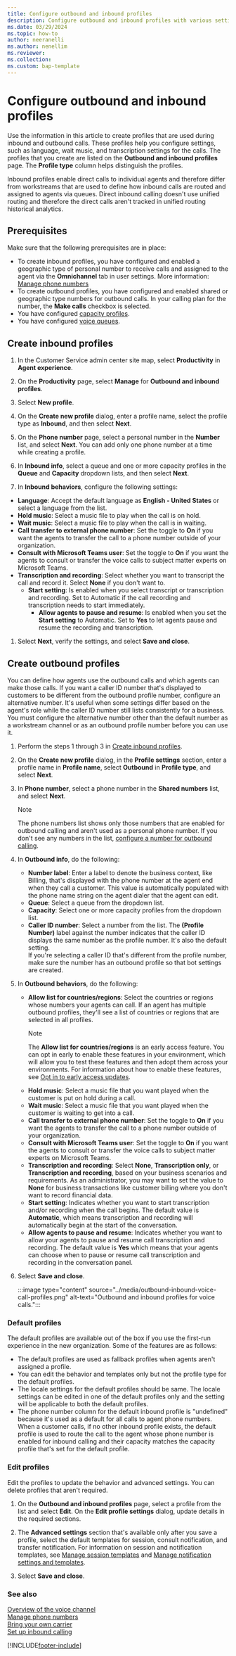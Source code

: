 ```yaml
---
title: Configure outbound and inbound profiles
description: Configure outbound and inbound profiles with various settings, such as caller ID, language, and wait music for the voice channel.
ms.date: 03/29/2024
ms.topic: how-to
author: neeranelli
ms.author: nenellim
ms.reviewer:
ms.collection:
ms.custom: bap-template
---
```


# Configure outbound and inbound profiles

Use the information in this article to create profiles that are used during inbound and outbound calls. These profiles help you configure settings, such as language, wait music, and transcription settings for the calls. The profiles that you create are listed on the **Outbound and inbound profiles** page. The **Profile type** column helps distinguish the profiles.

Inbound profiles enable direct calls to individual agents and therefore differ from workstreams that are used to define how inbound calls are routed and assigned to agents via queues. Direct inbound calling doesn't use unified routing and therefore the direct calls aren't tracked in unified routing historical analytics.

## Prerequisites

Make sure that the following prerequisites are in place:

- To create inbound profiles, you have configured and enabled a geographic type of personal number to receive calls and assigned to the agent via the **Omnichannel** tab in user settings. More information: [Manage phone numbers](voice-channel-manage-phone-numbers.md)
- To create outbound profiles, you have configured and enabled shared or geographic type numbers for outbound calls. In your calling plan for the number, the **Make calls** checkbox is selected.
- You have configured [capacity profiles](capacity-profiles.md).
- You have configured [voice queues](voice-channel-inbound-calling.md#create-a-queue-for-the-voice-channel).

## Create inbound profiles

1. In the Customer Service admin center site map, select **Productivity** in **Agent experience**.

1. On the **Productivity** page, select **Manage** for **Outbound and inbound profiles**.

1. Select **New profile**.

1. On the **Create new profile** dialog, enter a profile name, select the profile type as **Inbound**, and then select **Next**.

1. On the **Phone number** page, select a personal number in the **Number** list, and select **Next**. You can add only one phone number at a time while creating a profile.

1. In **Inbound info**, select a queue and one or more capacity profiles in the **Queue** and **Capacity** dropdown lists, and then select **Next**.

1. In **Inbound behaviors**, configure the following settings:

  - **Language**: Accept the default language as **English - United States** or select a language from the list.
  - **Hold music**: Select a music file to play when the call is on hold.
  - **Wait music**: Select a music file to play when the call is in waiting.
  - **Call transfer to external phone number**: Set the toggle to **On** if you want the agents to transfer the call to a phone number outside of your organization.
  - **Consult with Microsoft Teams user**: Set the toggle to **On** if you want the agents to consult or transfer the voice calls to subject matter experts on Microsoft Teams.
  - **Transcription and recording**: Select whether you want to transcript the call and record it. Select **None** if you don't want to.
    - **Start setting**: Is enabled when you select transcript or transcription and recording. Set to Automatic if the call recording and transcription needs to start immediately.
      - **Allow agents to pause and resume**: Is enabled when you set the **Start setting** to Automatic. Set to **Yes** to let agents pause and resume the recording and transcription.

1. Select **Next**, verify the settings, and select **Save and close**.

## Create outbound profiles

You can define how agents use the outbound calls and which agents can make those calls. If you want a caller ID number that's displayed to customers to be different from the outbound profile number, configure an alternative number. It's useful when some settings differ based on the agent's role while the caller ID number still lists consistently for a business. You must configure the alternative number other than the default number as a workstream channel or as an outbound profile number before you can use it.

1. Perform the steps 1 through 3 in [Create inbound profiles](#create-inbound-profiles).

1. On the **Create new profile** dialog, in the **Profile settings** section, enter a profile name in **Profile name**, select **Outbound** in **Profile type**, and select **Next**.

1. In **Phone number**, select a phone number in the **Shared numbers** list, and select **Next**.
    
   > [!Note]
   > The phone numbers list shows only those numbers that are enabled for outbound calling and aren't used as a personal phone number. If you don't see any numbers in the list, [configure a number for outbound calling](voice-channel-outbound-calling.md#configure-phone-numbers-for-outbound-calling).

1. In **Outbound info**, do the following:
   
    - **Number label**: Enter a label to denote the business context, like Billing, that's displayed with the phone number at the agent end when they call a customer. This value is automatically populated with the phone name string on the agent dialer that the agent can edit.
    - **Queue**: Select a queue from the dropdown list.
    - **Capacity**: Select one or more capacity profiles from the dropdown list.
    - **Caller ID number**: Select a number from the list. The **(Profile Number)** label against the number indicates that the caller ID displays the same number as the profile number. It's also the default setting.<br>
      If you're selecting a caller ID that's different from the profile number, make sure the number has an outbound profile so that bot settings are created.
1. In **Outbound behaviors**, do the following: 
    - **Allow list for countries/regions**: Select the countries or regions whose numbers your agents can call. If an agent has multiple outbound profiles, they'll see a list of countries or regions that are selected in all profiles.
      > [!NOTE]
      > The **Allow list for countries/regions** is an early access feature. You can opt in early to enable these features in your environment, which will allow you to test these features and then adopt them across your environments. For information about how to enable these features, see [Opt in to early access updates](/power-platform/admin/opt-in-early-access-updates).
    - **Hold music**: Select a music file that you want played when the customer is put on hold during a call.
    - **Wait music**: Select a music file that you want played when the customer is waiting to get into a call.
    - **Call transfer to external phone number**: Set the toggle to **On** if you want the agents to transfer the call to a phone number outside of your organization.
    - **Consult with Microsoft Teams user**: Set the toggle to **On** if you want the agents to consult or transfer the voice calls to subject matter experts on Microsoft Teams.
    - **Transcription and recording**: Select **None**, **Transcription only**, or **Transcription and recording**, based on your business scenarios and requirements. As an administrator, you may want to set the value to **None** for business transactions like customer billing where you don't want to record financial data.
    - **Start setting**: Indicates whether you want to start transcription and/or recording when the call begins. The default value is **Automatic**, which means transcription and recording will automatically begin at the start of the conversation.
    - **Allow agents to pause and resume**: Indicates whether you want to allow your agents to pause and resume call transcription and recording. The default value is **Yes** which means that your agents can choose when to pause or resume call transcription and recording in the conversation panel.

1. Select **Save and close**.

   :::image type="content" source="../media/outbound-inbound-voice-call-profiles.png" alt-text="Outbound and inbound profiles for voice calls.":::

### Default profiles

The default profiles are available out of the box if you use the first-run experience in the new organization. Some of the features are as follows:

- The default profiles are used as fallback profiles when agents aren't assigned a profile.
- You can edit the behavior and templates only but not the profile type for the default profiles.
- The locale settings for the default profiles should be same. The locale settings can be edited in one of the default profiles only and the setting will be applicable to both the default profiles.
- The phone number column for the default inbound profile is "undefined" because it's used as a default for all calls to agent phone numbers. When a customer calls, if no other inbound profile exists, the default profile is used to route the call to the agent whose phone number is enabled for inbound calling and their capacity matches the capacity profile that's set for the default profile.

### Edit profiles

Edit the profiles to update the behavior and advanced settings. You can delete profiles that aren't required.

1. On the **Outbound and inbound profiles** page, select a profile from the list and select **Edit**. On the **Edit profile settings** dialog, update details in the required sections.

1. The **Advanced settings** section that's available only after you save a profile, select the default templates for session, consult notification, and transfer notification. For information on session and notification templates, see [Manage session templates](session-templates.md) and [Manage notification settings and templates](notification-templates.md).

1. Select **Save and close**.

### See also

[Overview of the voice channel](voice-channel.md)  
[Manage phone numbers](voice-channel-manage-phone-numbers.md)  
[Bring your own carrier](voice-channel-bring-your-own-number.md)  
[Set up inbound calling](voice-channel-inbound-calling.md)  

[!INCLUDE[footer-include](../../includes/footer-banner.md)]
